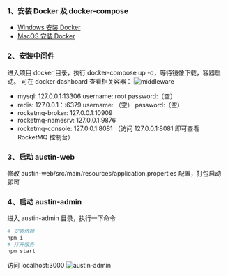 ### 1、安装 Docker 及 docker-compose
- [Windows 安装 Docker](https://www.runoob.com/docker/windows-docker-install.html)
- [MacOS 安装 Docker](https://www.runoob.com/docker/macos-docker-install.html)

### 2、安装中间件
进入项目 docker 目录，执行 docker-compose up -d，等待镜像下载，容器启动。
可在 docker dashboard 查看相关容器：
![middleware](https://gitee.com/sancijun/pictures/raw/master/pics/image-20220417223354309.png)
- mysql: 127.0.0.1:13306    username: root    password:（空） 
- redis: 127.0.0.1：:6379    username: （空）   password:（空）
- rocketmq-broker: 127.0.0.1:10909
- rocketmq-namesrv: 127.0.0.1:9876
- rocketmq-console: 127.0.0.1:8081 （访问 127.0.0.1:8081 即可查看 RocketMQ 控制台）

### 3、启动 austin-web
修改 austin-web/src/main/resources/application.properties 配置，打包启动即可

### 4、启动 austin-admin
进入 austin-admin 目录，执行一下命令
```bash
# 安装依赖
npm i
# 打开服务
npm start
```
访问 localhost:3000
![austin-admin](https://gitee.com/sancijun/pictures/raw/master/pics/image-20220417223858319.png)